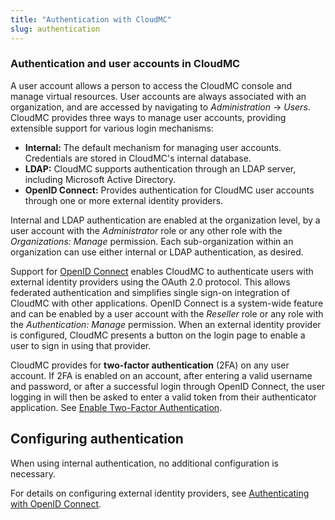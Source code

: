 ```yaml
---
title: "Authentication with CloudMC"
slug: authentication
---
```



### Authentication and user accounts in CloudMC

A user account allows a person to access the CloudMC console and manage virtual resources.  User accounts are always associated with an organization, and are accessed by navigating to *Administration* -> *Users*.  CloudMC provides three ways to manage user accounts, providing extensible support for various login mechanisms:

   - **Internal:**  The default mechanism for managing user accounts.  Credentials are stored in CloudMC's internal database.
   - **LDAP:**  CloudMC supports authentication through an LDAP server, including Microsoft Active Directory.
   - **OpenID Connect:**  Provides authentication for CloudMC user accounts through one or more external identity providers.

Internal and LDAP authentication are enabled at the organization level, by a user account with the *Administrator* role or any other role with the *Organizations: Manage* permission.  Each sub-organization within an organization can use either internal or LDAP authentication, as desired.

Support for [OpenID Connect](https://en.wikipedia.org/wiki/OpenID_Connect) enables CloudMC to authenticate users with external identity providers using the OAuth 2.0 protocol.  This allows federated authentication and simplifies single sign-on integration of CloudMC with other applications.  OpenID Connect is a system-wide feature and can be enabled by a user account with the *Reseller* role or any role with the *Authentication: Manage* permission.  When an external identity provider is configured, CloudMC presents a button on the login page to enable a user to sign in using that provider.

CloudMC provides for **two-factor authentication** (2FA) on any user account.  If 2FA is enabled on an account, after entering a valid username and password, or after a successful login through OpenID Connect, the user logging in will then be asked to enter a valid token from their authenticator application.  See [Enable Two-Factor Authentication](enable-two-factor-authentication.md).

<!-- ## Acting as an identity provider

Information on SAML with link to SAML article. -->

## Configuring authentication

When using internal authentication, no additional configuration is necessary.  

<!-- Link to LDAP article -->

For details on configuring external identity providers, see [Authenticating with OpenID Connect](authenticating-with-openid-connect.md).
